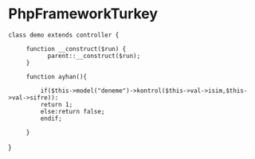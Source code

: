 # PhpFrameworkTurkey
    class demo extends controller {
       
         function __construct($run) {
               parent::__construct($run);
         }
         
         function ayhan(){

             if($this->model("deneme")->kontrol($this->val->isim,$this->val->sifre)):
             return 1;
             else:return false;
             endif;
         
         }
          
       
       
   }


         
